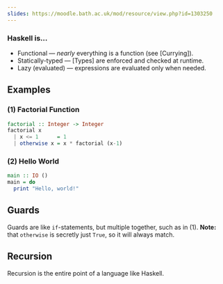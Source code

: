```yaml
---
slides: https://moodle.bath.ac.uk/mod/resource/view.php?id=1303250
---
```


### Haskell is...
* Functional — *nearly* everything is a function (see [Currying]).
* Statically-typed — [Types] are enforced and checked at runtime.
* Lazy (evaluated) — expressions are evaluated only when needed.
## Examples
### (1) Factorial Function
```haskell
factorial :: Integer -> Integer
factorial x
  | x <= 1      = 1
  | otherwise x = x * factorial (x-1)
```
### (2) Hello World
```haskell
main :: IO ()
main = do
  print "Hello, world!"
```
## Guards
Guards are like `if`-statements, but multiple together, such as in (1).
**Note:** that `otherwise` is secretly just `True`, so it will always match.
## Recursion
Recursion is the entire point of a language like Haskell.